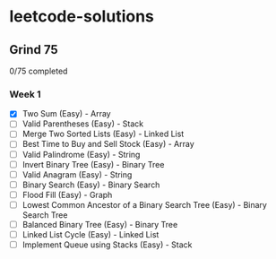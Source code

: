 # leetcode-solutions

## Grind 75

0/75 completed

### Week 1

- [x] Two Sum (Easy) - Array
- [ ] Valid Parentheses (Easy) - Stack
- [ ] Merge Two Sorted Lists (Easy) - Linked List
- [ ] Best Time to Buy and Sell Stock (Easy) - Array
- [ ] Valid Palindrome (Easy) - String
- [ ] Invert Binary Tree (Easy) - Binary Tree
- [ ] Valid Anagram (Easy) - String
- [ ] Binary Search (Easy) - Binary Search
- [ ] Flood Fill (Easy) - Graph
- [ ] Lowest Common Ancestor of a Binary Search Tree (Easy) - Binary Search Tree
- [ ] Balanced Binary Tree (Easy) - Binary Tree
- [ ] Linked List Cycle (Easy) - Linked List
- [ ] Implement Queue using Stacks (Easy) - Stack
